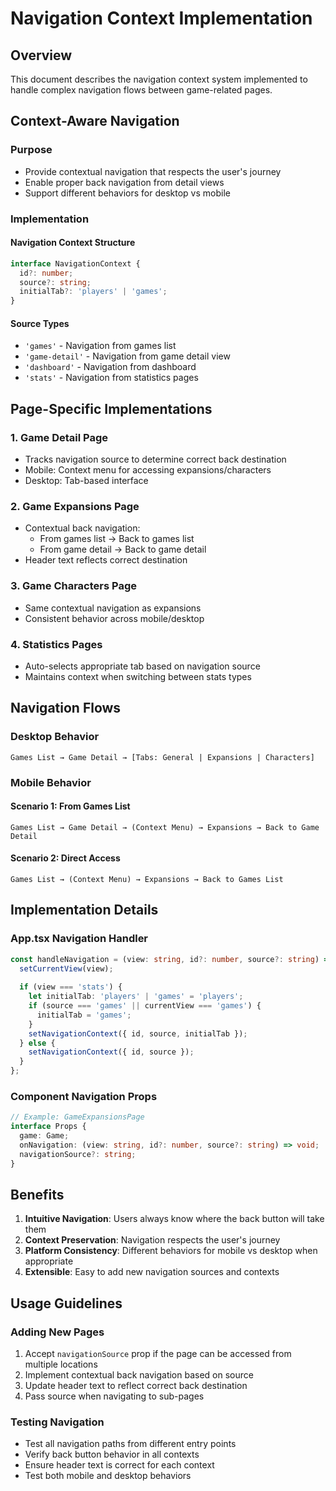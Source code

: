 # Navigation Context Implementation

## Overview

This document describes the navigation context system implemented to handle complex navigation flows between game-related pages.

## Context-Aware Navigation

### Purpose
- Provide contextual navigation that respects the user's journey
- Enable proper back navigation from detail views
- Support different behaviors for desktop vs mobile

### Implementation

#### Navigation Context Structure
```typescript
interface NavigationContext {
  id?: number;
  source?: string;
  initialTab?: 'players' | 'games';
}
```

#### Source Types
- `'games'` - Navigation from games list
- `'game-detail'` - Navigation from game detail view
- `'dashboard'` - Navigation from dashboard
- `'stats'` - Navigation from statistics pages

## Page-Specific Implementations

### 1. Game Detail Page
- Tracks navigation source to determine correct back destination
- Mobile: Context menu for accessing expansions/characters
- Desktop: Tab-based interface

### 2. Game Expansions Page
- Contextual back navigation:
  - From games list → Back to games list
  - From game detail → Back to game detail
- Header text reflects correct destination

### 3. Game Characters Page
- Same contextual navigation as expansions
- Consistent behavior across mobile/desktop

### 4. Statistics Pages
- Auto-selects appropriate tab based on navigation source
- Maintains context when switching between stats types

## Navigation Flows

### Desktop Behavior
```
Games List → Game Detail → [Tabs: General | Expansions | Characters]
```

### Mobile Behavior

#### Scenario 1: From Games List
```
Games List → Game Detail → (Context Menu) → Expansions → Back to Game Detail
```

#### Scenario 2: Direct Access
```
Games List → (Context Menu) → Expansions → Back to Games List
```

## Implementation Details

### App.tsx Navigation Handler
```typescript
const handleNavigation = (view: string, id?: number, source?: string) => {
  setCurrentView(view);
  
  if (view === 'stats') {
    let initialTab: 'players' | 'games' = 'players';
    if (source === 'games' || currentView === 'games') {
      initialTab = 'games';
    }
    setNavigationContext({ id, source, initialTab });
  } else {
    setNavigationContext({ id, source });
  }
};
```

### Component Navigation Props
```typescript
// Example: GameExpansionsPage
interface Props {
  game: Game;
  onNavigation: (view: string, id?: number, source?: string) => void;
  navigationSource?: string;
}
```

## Benefits

1. **Intuitive Navigation**: Users always know where the back button will take them
2. **Context Preservation**: Navigation respects the user's journey
3. **Platform Consistency**: Different behaviors for mobile vs desktop when appropriate
4. **Extensible**: Easy to add new navigation sources and contexts

## Usage Guidelines

### Adding New Pages
1. Accept `navigationSource` prop if the page can be accessed from multiple locations
2. Implement contextual back navigation based on source
3. Update header text to reflect correct back destination
4. Pass source when navigating to sub-pages

### Testing Navigation
- Test all navigation paths from different entry points
- Verify back button behavior in all contexts
- Ensure header text is correct for each context
- Test both mobile and desktop behaviors